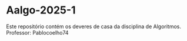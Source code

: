 # Aalgo-2025-1
Este repositório contém os deveres de casa da disciplina de Algoritmos.  
Professor: Pablocoelho74  
